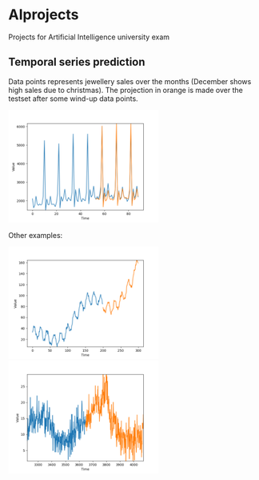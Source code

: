 # AIprojects
Projects for Artificial Intelligence university exam

## Temporal series prediction
Data points represents jewellery sales over the months (December shows high sales due to christmas).
The projection in orange is made over the testset after some wind-up data points.


<img src="pyseries/docs/jewellery.png" width="300"/>


Other examples:


<img src="pyseries/docs/es2_10k.png" width="300"/>
<img src="pyseries/docs/mintemp_torre.png" width="300"/>